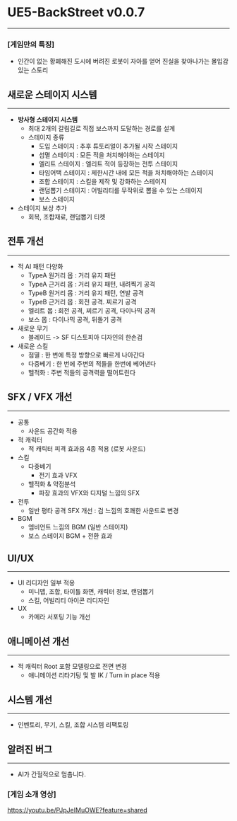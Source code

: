 # UE5-BackStreet v0.0.7

---

### [게임만의 특징]

- 인간이 없는 황폐해진 도시에 버려진 로봇이 자아를 얻어 진실을 찾아나가는 몰입감 있는 스토리

## 새로운 스테이지 시스템
---
- **방사형 스테이지 시스템**
  - 최대 2개의 갈림길로 직접 보스까지 도달하는 경로를 설계
  - 스테이지 종류
    - 도입 스테이지 : 추후 튜토리얼이 추가될 시작 스테이지 
    - 섬멸 스테이지 : 모든 적을 처치해야하는 스테이지
    - 엘리트 스테이지 : 엘리트 적이 등장하는 전투 스테이지 
    - 타임어택 스테이지 : 제한시간 내에 모든 적을 처치해야하는 스테이지
    - 조합 스테이지 : 스킬을 제작 및 강화하는 스테이지
    - 랜덤뽑기 스테이지 : 어빌리티를 무작위로 뽑을 수 있는 스테이지
    - 보스 스테이지 
- 스테이지 보상 추가
  - 회복, 조합재료, 랜덤뽑기 티켓 

## 전투 개선
---
- 적 AI 패턴 다양화
  - TypeA 원거리 몹 : 거리 유지 패턴
  - TypeA 근거리 몹 : 거리 유지 패턴, 내려찍기 공격
  - TypeB 원거리 몹 : 거리 유지 패턴, 연발 공격
  - TypeB 근거리 몹 : 회전 공격. 찌르기 공격
  - 엘리트 몹 : 회전 공격, 찌르기 공격, 다이나믹 공격
  - 보스 몹 : 다이나믹 공격, 뒤돌기 공격
- 새로운 무기
  - 블레이드 -> SF 디스토피아 디자인의 한손검
- 새로운 스킬
  - 점멸 : 한 번에 특정 방향으로 빠르게 나아간다
  - 다중베기 : 한 번에 주변의 적들을 한번에 베어낸다
  - 헬적화 : 주변 적들의 공격력을 떨어트린다

## SFX / VFX 개선
---
- 공통
  - 사운드 공간화 적용
- 적 캐릭터
  - 적 캐릭터 피격 효과음 4종 적용 (로봇 사운드)
- 스킬
  - 다중베기
    - 전기 효과 VFX
  - 헬적화 & 약점분석
    - 파장 효과의 VFX와 디지털 느낌의 SFX 
- 전투
  - 일반 평타 공격 SFX 개선 : 검 느낌의 호쾌한 사운드로 변경
- BGM
  - 엠비언트 느낌의 BGM (일반 스테이지)
  - 보스  스테이지 BGM + 전환 효과

## UI/UX
---
- UI 리디자인 일부 적용
  - 미니맵, 조합, 타이틀 화면, 캐릭터 정보, 랜덤뽑기
  - 스킬, 어빌리티 아이콘 리디자인
- UX
  - 카메라 서포팅 기능 개선

## 애니메이션 개선
---
- 적 캐릭터 Root 포함 모델링으로 전면 변경
  - 애니메이션 리타기팅 및 발 IK / Turn in place 적용

## 시스템 개선
---
- 인벤토리, 무기, 스킬, 조합 시스템 리팩토링 

## 알려진 버그
---
- AI가 간헐적으로 멈춥니다.

### [게임 소개 영상]

https://youtu.be/PJpJeIMuOWE?feature=shared
